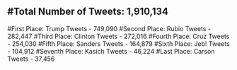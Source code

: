 #Total Number of Tweets: 1,910,134 
---
#First Place: Trump Tweets - 749,090
#Second Place: Rubio Tweets - 282,447
#Third Place: Clinton Tweets - 272,016
#Fourth Place: Cruz Tweets - 254,030
#Fifth Place: Sanders Tweets - 164,879
#Sixth Place: Jeb! Tweets - 104,912
#Seventh Place: Kasich Tweets - 46,224
#Last Place: Carson Tweets - 37,456
